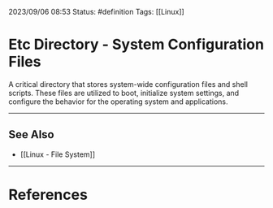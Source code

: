 2023/09/06 08:53
Status: #definition
Tags: [[Linux]]

# Etc Directory - System Configuration Files

A critical directory that stores system-wide configuration files and shell scripts. These files are utilized to boot, initialize system settings, and configure the behavior for the operating system and applications.

---
## See Also
- [[Linux - File System]]

---
# References
